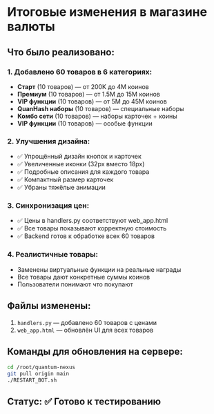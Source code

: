 # Итоговые изменения в магазине валюты

## Что было реализовано:

### 1. Добавлено 60 товаров в 6 категориях:
- **Старт** (10 товаров) — от 200K до 4M коинов
- **Премиум** (10 товаров) — от 1.5M до 15M коинов  
- **VIP функции** (10 товаров) — от 5M до 45M коинов
- **QuanHash наборы** (10 товаров) — специальные наборы
- **Комбо сети** (10 товаров) — наборы карточек + коины
- **VIP функции** (10 товаров) — особые функции

### 2. Улучшения дизайна:
- ✅ Упрощённый дизайн кнопок и карточек
- ✅ Увеличенные иконки (32px вместо 18px)
- ✅ Подробные описания для каждого товара
- ✅ Компактный размер карточек
- ✅ Убраны тяжёлые анимации

### 3. Синхронизация цен:
- ✅ Цены в handlers.py соответствуют web_app.html
- ✅ Все товары показывают корректную стоимость
- ✅ Backend готов к обработке всех 60 товаров

### 4. Реалистичные товары:
- Заменены виртуальные функции на реальные награды
- Все товары дают конкретные суммы коинов
- Пользователи понимают что покупают

## Файлы изменены:
1. `handlers.py` — добавлено 60 товаров с ценами
2. `web_app.html` — обновлён UI для всех товаров

## Команды для обновления на сервере:
```bash
cd /root/quantum-nexus
git pull origin main
./RESTART_BOT.sh
```

## Статус: ✅ Готово к тестированию







